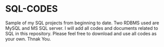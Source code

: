 # SQL-CODES
Sample of my SQL projects from beginning to date. Two RDBMS used are MySQL and MS SQL server.
I will add all codes and documents related to SQL in this repository. Please feel free to download and use all codes as your own. Thnak You.
